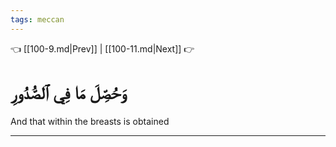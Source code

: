 ```yaml
---
tags: meccan
---
```


👈 [[100-9.md|Prev]] | [[100-11.md|Next]] 👉

# وَحُصِّلَ مَا فِي ٱلصُّدُورِ

And that within the breasts is obtained

---


